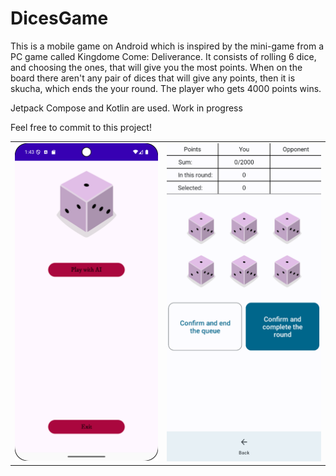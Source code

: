 # DicesGame
This is a mobile game on Android which is inspired by the mini-game from a PC game called Kingdome Come: Deliverance.
It consists of rolling 6 dice, and choosing the ones, that will give you the most points.
When on the board there aren't any pair of dices that will give any points, then it is skucha, which ends the your round.
The player who gets 4000 points wins.

Jetpack Compose and Kotlin are used. Work in progress

Feel free to commit to this project!

<table>
  <tr>
    <td><img src="app/gameScreenshot1.png" alt="Main menu"></td>
    <td><img src="app/gameScreenshot2.png" alt="Game"></td>
  </tr>
</table>

